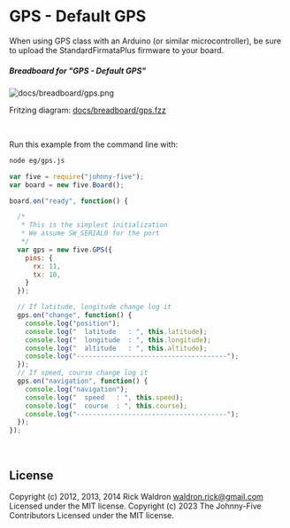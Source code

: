 <!--remove-start-->

# GPS - Default GPS

<!--remove-end-->


When using GPS class with an Arduino (or similar microcontroller), be sure to upload the StandardFirmataPlus firmware to your board.





##### Breadboard for "GPS - Default GPS"



![docs/breadboard/gps.png](breadboard/gps.png)<br>

Fritzing diagram: [docs/breadboard/gps.fzz](breadboard/gps.fzz)

&nbsp;




Run this example from the command line with:
```bash
node eg/gps.js
```


```javascript
var five = require("johnny-five");
var board = new five.Board();

board.on("ready", function() {

  /*
   * This is the simplest initialization
   * We assume SW_SERIAL0 for the port
   */
  var gps = new five.GPS({
    pins: {
      rx: 11,
      tx: 10,
    }
  });

  // If latitude, longitude change log it
  gps.on("change", function() {
    console.log("position");
    console.log("  latitude   : ", this.latitude);
    console.log("  longitude  : ", this.longitude);
    console.log("  altitude   : ", this.altitude);
    console.log("--------------------------------------");
  });
  // If speed, course change log it
  gps.on("navigation", function() {
    console.log("navigation");
    console.log("  speed   : ", this.speed);
    console.log("  course  : ", this.course);
    console.log("--------------------------------------");
  });
});

```








&nbsp;

<!--remove-start-->

## License
Copyright (c) 2012, 2013, 2014 Rick Waldron <waldron.rick@gmail.com>
Licensed under the MIT license.
Copyright (c) 2023 The Johnny-Five Contributors
Licensed under the MIT license.

<!--remove-end-->
